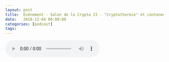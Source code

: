 ```yaml
---
layout: post
title:  Événement - Salon de la Crypto II - "Cryptothermie" et conteneurs
date:   2018-12-04 00:00:00
categories: [podcast]
tags:
---
```

<audio src='http://feeds.soundcloud.com/stream/540740646-la-bulle-crypto-evenement-salon-de-la-crypto-ii-cryptothermie-et-conteneurs.mp3' auto-play='false' controls='true' />

Interviews avec Cryptothermie (http://www.cryptothermie.com/) et Klelvin-Emtech (http://kelvin-emtech.com/) qui offrent des solutions innovatrices pour le minage.
Le 10 Novembre 2018, on s'est rendu à la deuxième édition du Salon de la Crypto (https://www.salondelacrypto.com/). 
On vous fait visiter le salon, on vous fait découvrir les présentations, on vous montre les stands.


Soutenez le podcast:
BTC: 1F8mSBpdVSYbW7S5w5zaFRtPkJGAjneFVN
LTC: LgKsmiwozmhH4XixzP9iUzHR3DBGtCuo7F
ETH (et autres tokens): 0xe390d66441D0144fd54bd82Bff96B94E7620196f

Youtube goo.gl/X4q3gt
Twitter twitter.com/labullecrypto 
RSS Podcast feeds.feedburner.com/labullecrypto
Telegram t.me/joinchat/BPCby0LDFPYTUhYNDlILVg
Soundcloud @la-bulle-crypto
iTunes itunes.apple.com/fr/podcast/la-bulle/id1281121446
Discord discord.gg/mgvXb8m

La Bulle Crypto est un podcast d'information à propos de l’univers des crypto-monnaies. Toutes les information fournies durant cet épisode NE SONT PAS À PRENDRE COMME DES CONSEILS D’INVESTISSEMENT. 
La Bulle Crypto ne fournit pas de conseils d'investissement.

La musique du podcast a été composée par Ari de Niro:
http://www.needledrop.co/artists/ari-de-niro/
